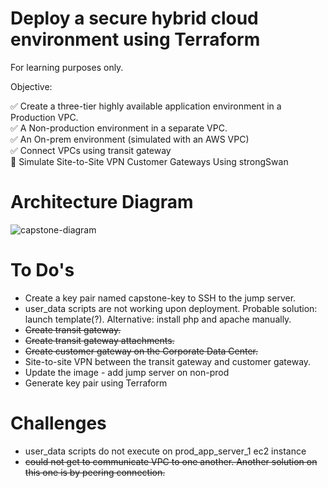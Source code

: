 # Deploy a secure hybrid cloud environment using Terraform
For learning purposes only.

Objective:

:white_check_mark:    Create a three-tier highly available application environment in a Production VPC. <br>
:white_check_mark:    A Non-production environment in a separate VPC. <br>
:white_check_mark:    An On-prem environment (simulated with an AWS VPC) <br>
:white_check_mark:    Connect VPCs using transit gateway <br>
:black_square_button: Simulate Site-to-Site VPN Customer Gateways Using strongSwan <br>

# Architecture Diagram

![capstone-diagram](https://github.com/kalibri-actual/c9t2-capstone/assets/155348375/fdfba826-7218-4aea-959a-dd5ab1b2c4bb)


# To Do's

- Create a key pair named capstone-key to SSH to the jump server.
- user_data scripts are not working upon deployment. Probable solution: launch template(?). Alternative: install php and apache manually.
- ~~Create transit gateway.~~
- ~~Create transit gateway attachments.~~
- ~~Create customer gateway on the Corporate Data Center.~~
- Site-to-site VPN between the transit gateway and customer gateway.
- Update the image - add jump server on non-prod
- Generate key pair using Terraform

# Challenges
- user_data scripts do not execute on prod_app_server_1 ec2 instance
- ~~could not get to communicate VPC to one another. Another solution on this one is by peering connection.~~
